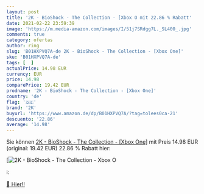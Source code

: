 ```yaml
---
layout: post
title: '2K - BioShock - The Collection - [Xbox O mit 22.86 % Rabatt'
date: 2021-02-22 23:59:39
image: 'https://m.media-amazon.com/images/I/51j7SRdgg7L._SL400_.jpg'
comments: true
category: ofertas
author: ring
slug: 'B01HXPVQ7A-de 2K - BioShock - The Collection - [Xbox One]'
sku: 'B01HXPVQ7A-de'
tags: [  ]
actualPrice: 14.98 EUR
currency: EUR
price: 14.98
comparePrice: 19.42 EUR
prodname: '2K - BioShock - The Collection - [Xbox One]'
country: 'de'
flag: '🇩🇪'
brand: '2K'
buyurl: 'https://www.amazon.de/dp/B01HXPVQ7A/?tag=tolees0ca-21'
descuento: '22.86'
average: '14.98'
---
```


Sie können [2K - BioShock - The Collection - [Xbox One]](https://www.amazon.de/dp/B01HXPVQ7A/?tag=tolees0ca-21) mit Preis 14.98 EUR (original: 19.42 EUR) 22.86 % Rabatt hier:

[![2K - BioShock - The Collection - [Xbox O](https://m.media-amazon.com/images/I/51j7SRdgg7L._SL400_.jpg)](https://www.amazon.de/dp/B01HXPVQ7A/?tag=tolees0ca-21)

ℹ️:


[🛒 Hier!!](https://www.amazon.de/dp/B01HXPVQ7A/?tag=tolees0ca-21)
